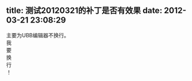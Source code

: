 title: 测试20120321的补丁是否有效果
date: 2012-03-21 23:08:29
---

主要为UBB编辑器不换行。<br/>我<br/>要<br/>换<br/>行<br/>！